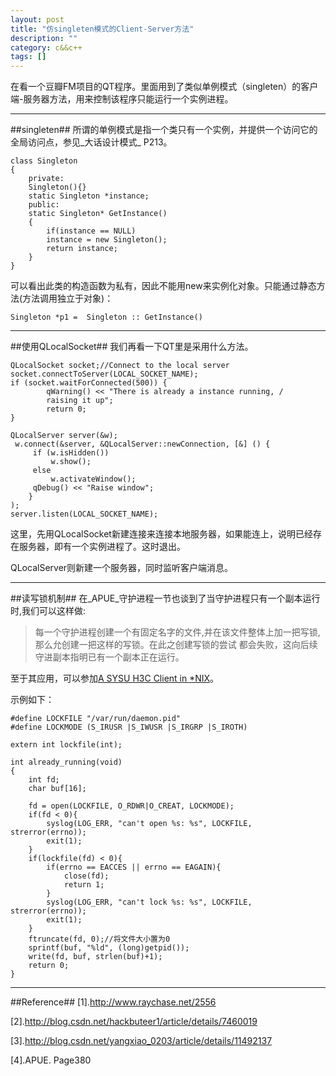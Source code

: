 ```yaml
---
layout: post
title: "仿singleten模式的Client-Server方法"
description: ""
category: c&&c++
tags: []
---
```


在看一个豆瓣FM项目的QT程序。里面用到了类似单例模式（singleten）的客户端-服务器方法，用来控制该程序只能运行一个实例进程。

------------------------------------------------
##singleten##
所谓的单例模式是指一个类只有一个实例，并提供一个访问它的全局访问点，参见_大话设计模式_ P213。

```
class Singleton
{
    private:
    Singleton(){}
    static Singleton *instance;
    public:
    static Singleton* GetInstance()
    {
        if(instance == NULL)
        instance = new Singleton();
        return instance;
    }
}
```

可以看出此类的构造函数为私有，因此不能用new来实例化对象。只能通过静态方法(方法调用独立于对象)：

` Singleton *p1 =  Singleton :: GetInstance() `

------------------------------------------------
##使用QLocalSocket##
我们再看一下QT里是采用什么方法。

```
QLocalSocket socket;//Connect to the local server
socket.connectToServer(LOCAL_SOCKET_NAME);
if (socket.waitForConnected(500)) {
        qWarning() << "There is already a instance running, /
        raising it up";
        return 0;
}

QLocalServer server(&w);
 w.connect(&server, &QLocalServer::newConnection, [&] () {
     if (w.isHidden())
         w.show();
     else
         w.activateWindow();
     qDebug() << "Raise window";
    }
);
server.listen(LOCAL_SOCKET_NAME);

```

这里，先用QLocalSocket新建连接来连接本地服务器，如果能连上，说明已经存在服务器，即有一个实例进程了。这时退出。

QLocalServer则新建一个服务器，同时监听客户端消息。

---------------------------------------------------

##读写锁机制##
在_APUE_守护进程一节也谈到了当守护进程只有一个副本运行时,我们可以这样做:

> 每一个守护进程创建一个有固定名字的文件,并在该文件整体上加一把写锁,那么允创建一把这样的写锁。在此之创建写锁的尝试
都会失败，这向后续守进副本指明已有一个副本正在运行。

至于其应用，可以参加[A SYSU H3C Client in *NIX](https://github.com/zonyitoo/sysuh3c/blob/cpp0x/src/main.cpp)。

示例如下：

```
#define LOCKFILE "/var/run/daemon.pid"
#define LOCKMODE (S_IRUSR |S_IWUSR |S_IRGRP |S_IROTH)

extern int lockfile(int);

int already_running(void)
{
    int fd;
    char buf[16];

    fd = open(LOCKFILE, O_RDWR|O_CREAT, LOCKMODE);
    if(fd < 0){
        syslog(LOG_ERR, "can't open %s: %s", LOCKFILE, strerror(errno));
        exit(1);
    }
    if(lockfile(fd) < 0){
        if(errno == EACCES || errno == EAGAIN){
            close(fd);
            return 1;
        }
        syslog(LOG_ERR, "can't lock %s: %s", LOCKFILE, strerror(errno));
        exit(1);
    }
    ftruncate(fd, 0);//将文件大小置为0
    sprintf(buf, "%ld", (long)getpid());
    write(fd, buf, strlen(buf)+1);
    return 0;
}

```

------------------------------------------------------------------------
##Reference##
[1].http://www.raychase.net/2556

[2].http://blog.csdn.net/hackbuteer1/article/details/7460019

[3].http://blog.csdn.net/yangxiao_0203/article/details/11492137

[4].APUE. Page380
